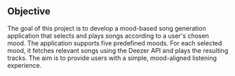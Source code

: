 ## Objective

The goal of this project is to develop a mood-based song generation application that selects and plays songs according to a user's chosen mood. The application supports five predefined moods. For each selected mood, it fetches relevant songs using the Deezer API and plays the resulting tracks. The aim is to provide users with a simple, mood-aligned listening experience.
